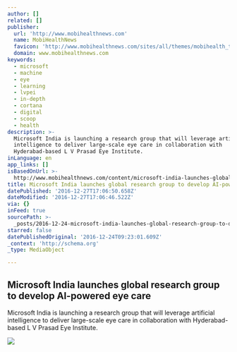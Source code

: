 ```yaml
---
author: []
related: []
publisher:
  url: 'http://www.mobihealthnews.com'
  name: MobiHealthNews
  favicon: 'http://www.mobihealthnews.com/sites/all/themes/mobihealth_theme/favicon.ico'
  domain: www.mobihealthnews.com
keywords:
  - microsoft
  - machine
  - eye
  - learning
  - lvpei
  - in-depth
  - cortana
  - digital
  - scoop
  - health
description: >-
  Microsoft India is launching a research group that will leverage artificial
  intelligence to deliver large-scale eye care in collaboration with
  Hyderabad-based L V Prasad Eye Institute.
inLanguage: en
app_links: []
isBasedOnUrl: >-
  http://www.mobihealthnews.com/content/microsoft-india-launches-global-research-group-develop-ai-powered-eye-care
title: Microsoft India launches global research group to develop AI-powered eye care
datePublished: '2016-12-27T17:06:50.658Z'
dateModified: '2016-12-27T17:06:46.522Z'
via: {}
inFeed: true
sourcePath: >-
  _posts/2016-12-24-microsoft-india-launches-global-research-group-to-develop-ai.md
starred: false
datePublishedOriginal: '2016-12-24T09:23:01.609Z'
_context: 'http://schema.org'
_type: MediaObject

---
```

<article style=""><h1>Microsoft India launches global research group to develop AI-powered eye care</h1><p>Microsoft India is launching a research group that will leverage artificial intelligence to deliver large-scale eye care in collaboration with Hyderabad-based L V Prasad Eye Institute.</p><img src="http://www.mobihealthnews.com/sites/default/files/eye.jpg" /></article>